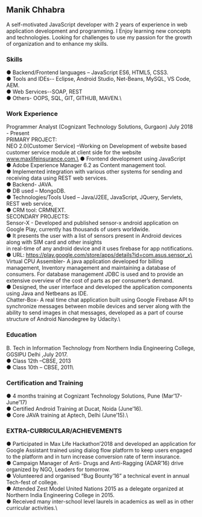 ## Manik Chhabra

A self-motivated JavaScript developer with 2 years of experience in web application development and
programming. I Enjoy learning new concepts and technologies. Looking for challenges to use my passion for the growth of organization and to enhance my skills.

### Skills

● Backend/Frontend languages – JavaScript ES6, HTML5, CSS3.  
● Tools and IDEs-- Eclipse, Android Studio, Net-Beans, MySQL, VS Code, AEM.\
● Web Services--SOAP, REST \
● Others- OOPS, SQL, GIT, GITHUB, MAVEN.\

### Work Experience 
Programmer Analyst (Cognizant Technology Solutions, Gurgaon) July 2018 - Present\
PRIMARY PROJECT:\
NEO 2.0(Customer Service) –Working on Development of website based customer service module at client side for the website www.maxlifeinsurance.com.\
● Frontend development using JavaScript \
● Adobe Experience Manager 6.2 as Content management tool. \
● Implemented integration with various other systems for sending and receiving data using REST
web services.\
● Backend- JAVA.\
● DB used – MongoDB.\
● Technologies/Tools Used – Java/J2EE, JavaScript, JQuery, Servlets, REST web service,\
● CRM tool: CRMNEXT.\
SECONDARY PROJECTS:\
Sensor-X - Developed and published sensor-x android application on Google Play, currently has thousands of users worldwide.\
● It presents the user with a list of sensors present in Android devices along with SIM card and other insights\
in real-time of any android device and it uses firebase for app notifications.\
● URL: https://play.google.com/store/apps/details?id=com.asus.sensor_x\
Virtual CPU Assembler- A java application developed for billing management, Inventory management and
maintaining a database of consumers. For database management JDBC is used and to provide an extensive
overview of the cost of parts as per consumer’s demand.\
● Designed, the user interface and developed the application components using Java and Netbeans as
IDE.\
Chatter-Box- A real time chat application built using Google Firebase API to synchronize messages between mobile devices and server along with the ability to send images in chat messages, developed as a part of course structure of Android Nanodegree by Udacity.\

### Education

B. Tech in Information Technology from Northern India Engineering College, GGSIPU Delhi ,July 2017.\
● Class 12th –CBSE, 2013\
● Class 10th – CBSE, 2011\

### Certification and Training

● 4 months training at Cognizant Technology Solutions, Pune (Mar’17- June’17)\
● Certified Android Training at Ducat, Noida (June’16).\
● Core JAVA training at Aptech, Delhi (June’15).\

### EXTRA-CURRICULAR/ACHIEVEMENTS
● Participated in Max Life Hackathon’2018 and developed an application for Google Assistant trained using dialog flow platform to keep users engaged to the platform and in turn increase conversion rate of term insurance.\
● Campaign Manager of Anti- Drugs and Anti-Ragging (ADAR’16) drive organized by NGO, Leaders for
tomorrow.\
● Volunteered and organised “Bug Bounty’16” a technical event in annual Tech-fest of college.\
● Attended Zest Model United Nations 2015 as a delegate organized at Northern India Engineering College in 2015.\
● Received many inter-school level laurels in academics as well as in other curricular activities.\
